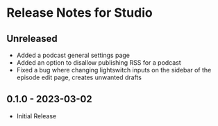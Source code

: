 # Release Notes for Studio

## Unreleased

- Added a podcast general settings page
- Added an option to disallow publishing RSS for a podcast
- Fixed a bug where changing lightswitch inputs on the sidebar of the episode edit page, creates unwanted drafts

## 0.1.0 - 2023-03-02

- Initial Release